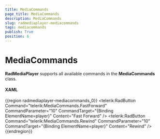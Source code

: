 ```yaml
---
title: MediaCommands
page_title: MediaCommands
description: MediaCommands
slug: radmediaplayer-mediacommands
tags: mediacommands
publish: True
position: 6
---
```


# MediaCommands

__RadMediaPlayer__ supports all available commands in the __MediaCommands__ class.

#### __XAML__

{{region radmediaplayer-mediacommands_0}}
	<StackPanel Orientation="Vertical">
		<telerik:RadButton Command="telerik:MediaCommands.FastForward" 
						   CommandParameter="10"
						   CommandTarget="{Binding ElementName=player}"
						   Content="Fast Forward" />
		<telerik:RadButton Command="telerik:MediaCommands.Rewind" 
						   CommandParameter="10"
						   CommandTarget="{Binding ElementName=player}"
						   Content="Rewind" />
	</StackPanel>
{{endregion}}